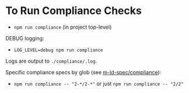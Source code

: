 # To Run Compliance Checks
- `npm run compliance` (in project top-level)

DEBUG logging:
- `LOG_LEVEL=debug npm run compliance`

Logs are output to `./compliance/.log`.

Specific compliance specs by glob (see [m-ld-spec/compliance](https://github.com/m-ld/m-ld-spec/tree/master/compliance)):
- `npm run compliance -- "2-*/2-*"` or just `npm run compliance -- "2/2"`

